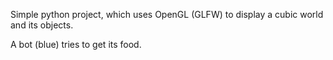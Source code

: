 Simple python project, which uses OpenGL (GLFW) to display a cubic world and its objects.

A bot (blue) tries to get its food.
